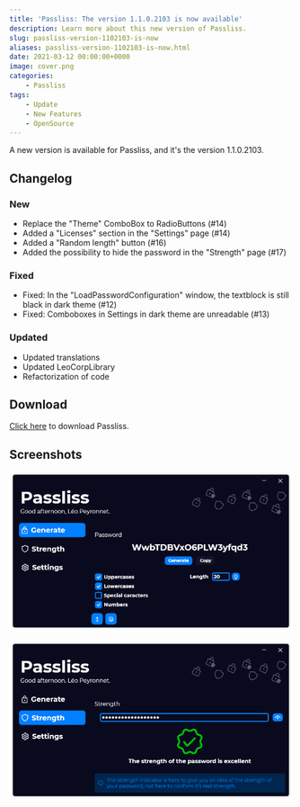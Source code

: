 ```yaml
---
title: 'Passliss: The version 1.1.0.2103 is now available'
description: Learn more about this new version of Passliss.
slug: passliss-version-1102103-is-now
aliases: passliss-version-1102103-is-now.html
date: 2021-03-12 00:00:00+0000
image: cover.png
categories:
    - Passliss
tags:
    - Update
    - New Features
    - OpenSource
---
```

A new version is available for Passliss, and it's the version 1.1.0.2103.

## Changelog
### New
- Replace the "Theme" ComboBox to RadioButtons (#14)
- Added a "Licenses" section in the "Settings" page (#14)
- Added a "Random length" button (#16)
- Added the possibility to hide the password in the "Strength" page (#17)
### Fixed
- Fixed: In the "LoadPasswordConfiguration" window, the textblock is still black in dark theme (#12)
- Fixed: Comboboxes in Settings in dark theme are unreadable (#13)
### Updated
- Updated translations
- Updated LeoCorpLibrary
- Refactorization of code

## Download
[Click here](https://www.mediafire.com/file/ohcs00n2nv6zocn/PasslissSetup.exe/file) to download Passliss.

## Screenshots

![Passliss in dark theme](cover.png)

![The "Strength" page of Passliss in dark theme](2.png)